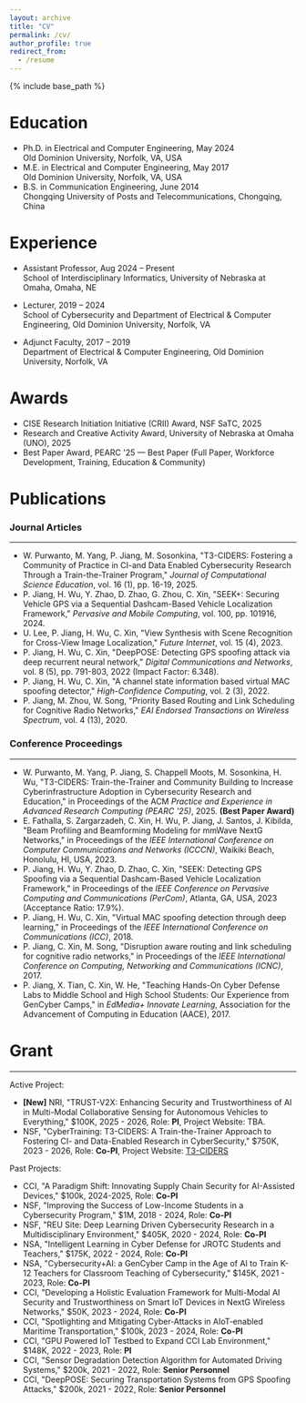 ```yaml
---
layout: archive
title: "CV"
permalink: /cv/
author_profile: true
redirect_from:
  - /resume
---
```


{% include base_path %}

Education
======
* Ph.D. in Electrical and Computer Engineering, May 2024  
  Old Dominion University, Norfolk, VA, USA  
* M.E. in Electrical and Computer Engineering, May 2017  
  Old Dominion University, Norfolk, VA, USA  
* B.S. in Communication Engineering, June 2014  
  Chongqing University of Posts and Telecommunications, Chongqing, China  

Experience
======
* Assistant Professor, Aug 2024 – Present  
  School of Interdisciplinary Informatics, University of Nebraska at Omaha, Omaha, NE  

* Lecturer, 2019 – 2024  
  School of Cybersecurity and Department of Electrical & Computer Engineering, Old Dominion University, Norfolk, VA  

* Adjunct Faculty, 2017 – 2019  
  Department of Electrical & Computer Engineering, Old Dominion University, Norfolk, VA  
  
<!-- Skills
======
* Skill 1
* Skill 2
  * Sub-skill 2.1
  * Sub-skill 2.2
  * Sub-skill 2.3
* Skill 3 -->

Awards
======
* CISE Research Initiation Initiative (CRII) Award, NSF SaTC, 2025  
* Research and Creative Activity Award, University of Nebraska at Omaha (UNO), 2025  
* Best Paper Award, PEARC '25 — Best Paper (Full Paper, Workforce Development, Training, Education & Community)


Publications
======
<h3>Journal Articles</h2>
<hr />
<ul>
  <li>W. Purwanto, M. Yang, P. Jiang, M. Sosonkina, "T3-CIDERS: Fostering a Community of Practice in CI-and Data Enabled Cybersecurity Research Through a Train-the-Trainer Program," <em>Journal of Computational Science Education</em>, vol. 16 (1), pp. 16-19, 2025.</li>
  <li>P. Jiang, H. Wu, Y. Zhao, D. Zhao, G. Zhou, C. Xin, "SEEK+: Securing Vehicle GPS via a Sequential Dashcam-Based Vehicle Localization Framework," <em>Pervasive and Mobile Computing</em>, vol. 100, pp. 101916, 2024.</li>
  <li>U. Lee, P. Jiang, H. Wu, C. Xin, "View Synthesis with Scene Recognition for Cross-View Image Localization," <em>Future Internet</em>, vol. 15 (4), 2023.</li>
  <li>P. Jiang, H. Wu, C. Xin, "DeepPOSE: Detecting GPS spoofing attack via deep recurrent neural network," <em>Digital Communications and Networks</em>, vol. 8 (5), pp. 791-803, 2022 (Impact Factor: 6.348).</li>
  <li>P. Jiang, H. Wu, C. Xin, "A channel state information based virtual MAC spoofing detector," <em>High-Confidence Computing</em>, vol. 2 (3), 2022.</li>
  <li>P. Jiang, M. Zhou, W. Song, "Priority Based Routing and Link Scheduling for Cognitive Radio Networks," <em>EAI Endorsed Transactions on Wireless Spectrum</em>, vol. 4 (13), 2020.</li>
</ul>

<h3>Conference Proceedings</h2>
<hr />
<ul>
  <li>W. Purwanto, M. Yang, P. Jiang, S. Chappell Moots, M. Sosonkina, H. Wu, "T3-CIDERS: Train-the-Trainer and Community Building to Increase Cyberinfrastructure Adoption in Cybersecurity Research and Education," in Proceedings of the ACM <em>Practice and Experience in Advanced Research Computing (PEARC '25)</em>, 2025. <strong>(Best Paper Award)</strong></li>
  <li>E. Fathalla, S. Zargarzadeh, C. Xin, H. Wu, P. Jiang, J. Santos, J. Kibilda, "Beam Profiling and Beamforming Modeling for mmWave NextG Networks," in Proceedings of the <em>IEEE International Conference on Computer Communications and Networks (ICCCN)</em>, Waikiki Beach, Honolulu, HI, USA, 2023.</li>
  <li>P. Jiang, H. Wu, Y. Zhao, D. Zhao, C. Xin, "SEEK: Detecting GPS Spoofing via a Sequential Dashcam-Based Vehicle Localization Framework," in Proceedings of the <em>IEEE Conference on Pervasive Computing and Communications (PerCom)</em>, Atlanta, GA, USA, 2023 (Acceptance Ratio: 17.9%).</li>
  <li>P. Jiang, H. Wu, C. Xin, "Virtual MAC spoofing detection through deep learning," in Proceedings of the <em>IEEE International Conference on Communications (ICC)</em>, 2018.</li>
  <li>P. Jiang, C. Xin, M. Song, "Disruption aware routing and link scheduling for cognitive radio networks," in Proceedings of the <em>IEEE International Conference on Computing, Networking and Communications (ICNC)</em>, 2017.</li>
  <li>P. Jiang, X. Tian, C. Xin, W. He, "Teaching Hands-On Cyber Defense Labs to Middle School and High School Students: Our Experience from GenCyber Camps," in <em>EdMedia+ Innovate Learning</em>, Association for the Advancement of Computing in Education (AACE), 2017.</li>
</ul>

Grant
======
<hr />

Active Project: 
<ul class="list-disc mx-3 mb-10 grid gap-2">
    <li>
    <b>[New]</b> NRI, "TRUST-V2X: Enhancing Security and Trustworthiness of AI in Multi-Modal Collaborative Sensing for Autonomous Vehicles to Everything,"  $100K, 2025 - 2026, Role: <b>PI</b>, Project Website: TBA. 
  </li>
  <li>
    NSF, "CyberTraining: T3-CIDERS: A Train-the-Trainer Approach to Fostering CI- and Data-Enabled Research in CyberSecurity,"  $750K, 2023 - 2026, Role: <b>Co-PI</b>, Project Website: <a href="https://sites.wp.odu.edu/t3-ciders/">T3-CIDERS</a>
  </li>
</ul>

Past Projects:
<ul class="list-disc mx-3 mb-10 grid gap-2">
  <li>
   CCI, "A Paradigm Shift: Innovating Supply Chain Security for AI-Assisted Devices," $100k, 2024-2025, Role: <b>Co-PI</b>
  </li>
  <li>
    NSF, "Improving the Success of Low-Income Students in a Cybersecurity Program,"  $1M, 2018 - 2024, Role: <b>Co-PI</b>
  </li>
  <li>
    NSF, "REU Site: Deep Learning Driven Cybersecurity Research in a Multidisciplinary Environment," $405K, 2020 - 2024, Role: <b>Co-PI</b>
  </li>
  <li>
    NSA, "Intelligent Learning in Cyber Defense for JROTC Students and Teachers," $175K, 2022 - 2024, Role: <b>Co-PI</b>
  </li>
  <li>
    NSA, "Cybersecurity+AI: a GenCyber Camp in the Age of AI to Train K-12 Teachers for Classroom Teaching of Cybersecurity," $145K, 2021 - 2023, Role: <b>Co-PI</b>
  </li>
  <li>
    CCI, "Developing a Holistic Evaluation Framework for Multi-Modal AI Security and Trustworthiness on Smart IoT Devices in NextG Wireless Networks," $50K, 2023 - 2024,  Role: <b>Co-PI</b>
  </li>
  <li>
    CCI, "Spotlighting and Mitigating Cyber‐Attacks in AIoT‐enabled Maritime Transportation," $100k, 2023 - 2024,  Role: <b>Co-PI</b>
  </li> 
  <li>
    CCI, "GPU Powered IoT Testbed to Expand CCI Lab Environment," $148K, 2022 - 2023, Role: <b>PI</b>
  </li>
  <li>
    CCI, "Sensor Degradation Detection Algorithm for Automated Driving Systems," $200k, 2021 - 2022,  Role: <b>Senior Personnel</b>
  </li>
  <li>
    CCI, "DeepPOSE: Securing Transportation Systems from GPS Spoofing Attacks," $200k,  2021 - 2022,  Role: <b>Senior Personnel</b>
  </li>
</ul>


<!-- Google tag (gtag.js) -->
<script async src="https://www.googletagmanager.com/gtag/js?id=G-P5LS8FJ1QJ"></script>
<script>
  window.dataLayer = window.dataLayer || [];
  function gtag(){dataLayer.push(arguments);}
  gtag('js', new Date());

  gtag('config', 'G-P5LS8FJ1QJ');
</script>
<!-- Talks
======
  <ul>{% for post in site.talks reversed %}
    {% include archive-single-talk-cv.html  %}
  {% endfor %}</ul>
  
Teaching
======
  <ul>{% for post in site.teaching reversed %}
    {% include archive-single-cv.html %}
  {% endfor %}</ul>
  
Service and leadership
======
* Currently signed in to 43 different slack teams -->
